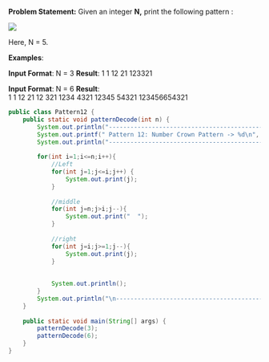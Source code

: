 **Problem Statement:** Given an integer **N,** print the following pattern : 

![](https://static.takeuforward.org/wp/uploads/2023/02/image-16.png)

Here, N = 5.

**Examples**:

**Input Format**: N = 3
**Result**: 
1    1
12  21
123321

**Input Format**: N = 6
**Result**:   
1          1
12        21
12       321
1234    4321
12345  54321
123456654321

```java
public class Pattern12 {  
    public static void patternDecode(int n) {  
        System.out.println("---------------------------------------------------");  
        System.out.printf(" Pattern 12: Number Crown Pattern -> %d\n", n);  
        System.out.println("--------------------------------------------------");  
  
        for(int i=1;i<=n;i++){  
            //Left  
            for(int j=1;j<=i;j++) {  
                System.out.print(j);  
            }  
              
            //middle  
            for(int j=n;j>i;j--){  
                System.out.print("  ");  
            }  
  
            //right  
            for(int j=i;j>=1;j--){  
                System.out.print(j);  
            }  
  
  
            System.out.println();  
        }  
        System.out.println("\n-------------------------------------------------\n");  
    }  
  
    public static void main(String[] args) {  
        patternDecode(3);  
        patternDecode(6);  
    }  
}
```
